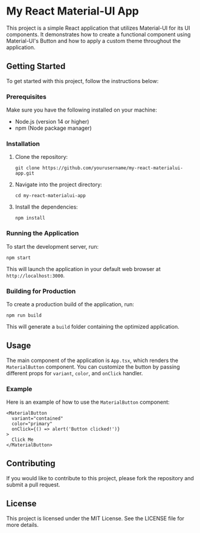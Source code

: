 # My React Material-UI App

This project is a simple React application that utilizes Material-UI for its UI components. It demonstrates how to create a functional component using Material-UI's Button and how to apply a custom theme throughout the application.

## Getting Started

To get started with this project, follow the instructions below:

### Prerequisites

Make sure you have the following installed on your machine:

- Node.js (version 14 or higher)
- npm (Node package manager)

### Installation

1. Clone the repository:

   ```
   git clone https://github.com/yourusername/my-react-materialui-app.git
   ```

2. Navigate into the project directory:

   ```
   cd my-react-materialui-app
   ```

3. Install the dependencies:

   ```
   npm install
   ```

### Running the Application

To start the development server, run:

```
npm start
```

This will launch the application in your default web browser at `http://localhost:3000`.

### Building for Production

To create a production build of the application, run:

```
npm run build
```

This will generate a `build` folder containing the optimized application.

## Usage

The main component of the application is `App.tsx`, which renders the `MaterialButton` component. You can customize the button by passing different props for `variant`, `color`, and `onClick` handler.

### Example

Here is an example of how to use the `MaterialButton` component:

```tsx
<MaterialButton 
  variant="contained" 
  color="primary" 
  onClick={() => alert('Button clicked!')}
>
  Click Me
</MaterialButton>
```

## Contributing

If you would like to contribute to this project, please fork the repository and submit a pull request.

## License

This project is licensed under the MIT License. See the LICENSE file for more details.